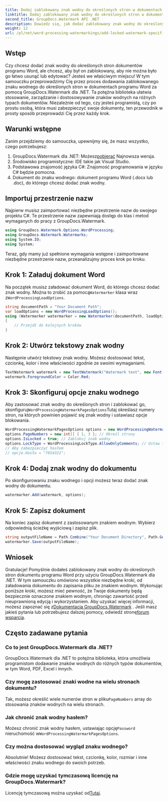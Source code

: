 ```yaml
---
title: Dodaj zablokowany znak wodny do określonych stron w dokumentach programu Word
linktitle: Dodaj zablokowany znak wodny do określonych stron w dokumentach programu Word
second_title: GroupDocs.Watermark API .NET
description: Dowiedz się, jak dodać zablokowany znak wodny do określonych stron w dokumentach programu Word za pomocą programu GroupDocs.Watermark dla platformy .NET, korzystając z naszego prostego przewodnika krok po kroku.
weight: 12
url: /pl/net/word-processing-watermarkings/add-locked-watermark-specific-pages-word-docs/
---
```

## Wstęp
Czy chcesz dodać znak wodny do określonych stron dokumentów programu Word, ale chcesz, aby był on zablokowany, aby nie można było go łatwo usunąć lub edytować? Jesteś we właściwym miejscu! W tym samouczku przeprowadzimy Cię przez proces dodawania zablokowanego znaku wodnego do określonych stron w dokumentach programu Word za pomocą GroupDocs.Watermark dla .NET. Ta potężna biblioteka ułatwia stosowanie, zarządzanie i dostosowywanie znaków wodnych na różnych typach dokumentów. Niezależnie od tego, czy jesteś programistą, czy po prostu osobą, która musi zabezpieczyć swoje dokumenty, ten przewodnik w prosty sposób przeprowadzi Cię przez każdy krok.
## Warunki wstępne
Zanim przejdziemy do samouczka, upewnijmy się, że masz wszystko, czego potrzebujesz:
1.  GroupDocs.Watermark dla .NET: Możesz[pobierać](https://releases.groupdocs.com/Watermark/net/) Najnowsza wersja.
2. Środowisko programistyczne: IDE takie jak Visual Studio.
3. Podstawowa znajomość języka C#: Znajomość programowania w języku C# będzie pomocna.
4. Dokument do znaku wodnego: dokument programu Word (.docx lub .doc), do którego chcesz dodać znak wodny.
## Importuj przestrzenie nazw
Najpierw musisz zaimportować niezbędne przestrzenie nazw do swojego projektu C#. Te przestrzenie nazw zapewniają dostęp do klas i metod wymaganych do pracy z GroupDocs.Watermark.
```csharp
using GroupDocs.Watermark.Options.WordProcessing;
using GroupDocs.Watermark.Watermarks;
using System.IO;
using System;
```
Teraz, gdy mamy już spełnione wymagania wstępne i zaimportowane niezbędne przestrzenie nazw, przeanalizujmy proces krok po kroku.
## Krok 1: Załaduj dokument Word
 Na początek musisz załadować dokument Word, do którego chcesz dodać znak wodny. Można to zrobić za pomocą`Watermarker` klasa wraz z`WordProcessingLoadOptions`.
```csharp
string documentPath = "Your Document Path";
var loadOptions = new WordProcessingLoadOptions();
using (Watermarker watermarker = new Watermarker(documentPath, loadOptions))
{
    // Przejdź do kolejnych kroków
}
```
## Krok 2: Utwórz tekstowy znak wodny
Następnie utwórz tekstowy znak wodny. Możesz dostosować tekst, czcionkę, kolor i inne właściwości zgodnie ze swoimi wymaganiami.
```csharp
TextWatermark watermark = new TextWatermark("Watermark text", new Font("Arial", 19));
watermark.ForegroundColor = Color.Red;
```
## Krok 3: Skonfiguruj opcje znaku wodnego
 Aby zastosować znak wodny do określonych stron i zablokować go, skonfiguruj`WordProcessingWatermarkPagesOptions`Tutaj określasz numery stron, na których powinien pojawić się znak wodny i ustawiasz opcje blokowania.
```csharp
WordProcessingWatermarkPagesOptions options = new WordProcessingWatermarkPagesOptions();
options.PageNumbers = new int[] { 1, 3 }; // Określ strony
options.IsLocked = true; // Zablokuj znak wodny
options.LockType = WordProcessingLockType.AllowOnlyComments; // Ustaw typ blokady
// Aby zabezpieczyć hasłem
// opcje.Hasło = "7654321";
```
## Krok 4: Dodaj znak wodny do dokumentu
Po skonfigurowaniu znaku wodnego i opcji możesz teraz dodać znak wodny do dokumentu.
```csharp
watermarker.Add(watermark, options);
```
## Krok 5: Zapisz dokument
Na koniec zapisz dokument z zastosowanym znakiem wodnym. Wybierz odpowiednią ścieżkę wyjściową i zapisz plik.
```csharp
string outputFileName = Path.Combine("Your Document Directory", Path.GetFileName(documentPath));
watermarker.Save(outputFileName);
```
## Wniosek
Gratulacje! Pomyślnie dodałeś zablokowany znak wodny do określonych stron dokumentu programu Word przy użyciu GroupDocs.Watermark dla .NET. W tym samouczku omówiono wszystkie niezbędne kroki, od załadowania dokumentu do zapisania pliku ze znakiem wodnym. Wykonując poniższe kroki, możesz mieć pewność, że Twoje dokumenty będą bezpiecznie oznaczone znakiem wodnym, chroniąc zawartość przed nieuprawnioną edycją i wykorzystaniem.
 Aby uzyskać więcej informacji, możesz zapoznać się z[Dokumentacja GroupDocs.Watermark](https://tutorials.groupdocs.com/Watermark/net/) . Jeśli masz jakieś pytania lub potrzebujesz dalszej pomocy, odwiedź stronę[forum wsparcia](https://forum.groupdocs.com/c/watermark/19).
## Często zadawane pytania
### Co to jest GroupDocs.Watermark dla .NET?
GroupDocs.Watermark dla .NET to potężna biblioteka, która umożliwia programistom dodawanie znaków wodnych do różnych typów dokumentów, w tym Word, PDF, Excel i innych.
### Czy mogę zastosować znaki wodne na wielu stronach dokumentu?
 Tak, możesz określić wiele numerów stron w pliku`PageNumbers` array do stosowania znaków wodnych na wielu stronach.
### Jak chronić znak wodny hasłem?
 Możesz chronić znak wodny hasłem, ustawiając opcję`Password` nieruchomość w`WordProcessingWatermarkPagesOptions`.
### Czy można dostosować wygląd znaku wodnego?
Absolutnie! Możesz dostosować tekst, czcionkę, kolor, rozmiar i inne właściwości znaku wodnego do swoich potrzeb.
### Gdzie mogę uzyskać tymczasową licencję na GroupDocs.Watermark?
 Licencję tymczasową można uzyskać od[Tutaj](https://purchase.groupdocs.com/temporary-license/).